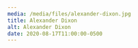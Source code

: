 ```yaml
---
media: /media/files/alexander-dixon.jpg
title: Alexander Dixon
alt: Alexander Dixon
date: 2020-08-17T11:00:00-0500
---
```

